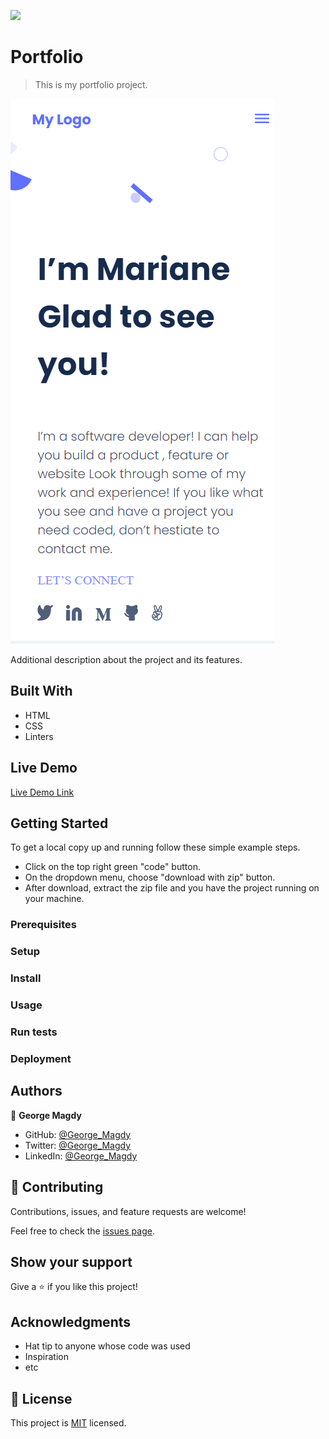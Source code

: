 ![](https://img.shields.io/badge/Microverse-blueviolet)

# Portfolio

> This is my portfolio project.

![screenshot](./app_screenshot.png)

Additional description about the project and its features.

## Built With

- HTML
- CSS
- Linters

## Live Demo

[Live Demo Link](https://gemmen29.github.io/Portfolio/)


## Getting Started

To get a local copy up and running follow these simple example steps.
- Click on the top right green "code" button.
- On the dropdown menu, choose "download with zip" button.
- After download, extract the zip file and you have the project running on your machine.

### Prerequisites

### Setup

### Install

### Usage

### Run tests

### Deployment



## Authors

👤 **George Magdy**

- GitHub: [@George_Magdy](https://github.com/gemmen29)
- Twitter: [@George_Magdy](https://twitter.com/georgtriple1)
- LinkedIn: [@George_Magdy](https://www.linkedin.com/in/george-magdy-840/)

## 🤝 Contributing

Contributions, issues, and feature requests are welcome!

Feel free to check the [issues page](../../issues/).

## Show your support

Give a ⭐️ if you like this project!

## Acknowledgments

- Hat tip to anyone whose code was used
- Inspiration
- etc

## 📝 License

This project is [MIT](./MIT.md) licensed.
